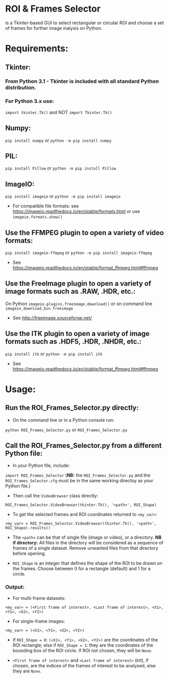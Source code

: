 # ROI & Frames Selector
is a Tkinter-based GUI to select rectangular or circular ROI and choose a set of frames for further image inalysis on Python. 

# Requirements:
## Tkinter:
### From Python 3.1 - Tkinter is included with all standard Python distribution.
### For Python 3.x use:
`import tkinter.Tk()` and NOT `import Tkinter.Tk()`

## Numpy:
`pip install numpy` or `python -m pip install numpy`

## PIL:
`pip install Pillow` or `python -m pip install Pillow`

## ImageIO:
`pip install imageio` or `python -m pip install imageio`
* For compatible file formats: see https://imageio.readthedocs.io/en/stable/formats.html or use `imageio.formats.show()`

## Use the FFMPEG plugin to open a variety of video formats:
`pip install imageio-ffmpeg` or
`python -m pip install imageio-ffmpeg`
* See https://imageio.readthedocs.io/en/stable/format_ffmpeg.html#ffmpeg

## Use the FreeImage plugin to open a variety of image formats such as .RAW, .HDR, etc.:
On Python `imageio.plugins.freeimage.download()` or on command line `imageio_download_bin freeimage`
* See http://freeimage.sourceforge.net/

## Use the ITK plugin to open a variety of image formats such as .HDF5, .HDR, .NHDR, etc.:
`pip install itk` or `python -m pip install itk`
* See https://imageio.readthedocs.io/en/stable/format_ffmpeg.html#ffmpeg

# Usage:
## Run the ROI_Frames_Selector.py directly:
* On the command line or in a Python console run:

`python ROI_Frames_Selector.py` or `ROI_Frames_Selector.py`

## Call the ROI_Frames_Selector.py from a different Python file:
* In your Python file, include:

`import ROI_Frames_Selector` (**NB:** the `ROI_Frames_Selector.py` and the `ROI_Frames_Selector.cfg` must be in the same working directoy as your Python file.)

* Then call the `VideoBrowser` class directly:

`ROI_Frames_Selector.VideoBrowser(tkinter.Tk(), '<path>', ROI_Shape)`

* To get the selected frames and ROI coordinates returned to `<my_var>`:

`<my_var> = ROI_Frames_Selector.VideoBrowser(tkinter.Tk(), '<path>', ROI_Shape).results()`

* The `<path>` can be that of single file (image or video), or a directory. **NB if directory:** All files in the directory will be considered as a sequence of frames of a single dataset. Remove unwanted files from that directory before opening.

* `ROI_Shape` is an integer that defines the shape of the ROI to be drawn on the frames. Choose between 0 for a rectangle (default) and 1 for a circle.

### Output:
* For multi-frame datasets:

`<my_var> = (<First frame of interest>, <Last frame of interest>, <X1>, <Y1>, <X2>, <Y2>)`

* For single-frame images:

`<my_var> = (<X1>, <Y1>, <X2>, <Y2>)`

* If `ROI_Shape = 0`: `(<X1>, <Y1>, <X2>, <Y2>)` are the coordinates of the ROI rectangle; else if `ROI_Shape = 1`: they are the coordinates of the bounding box of the ROI circle. If ROI not chosen, they will be `None`.

* `<First frame of interest>` and `<Last frame of interest>` (int), if chosen, are the indices of the frames of interest to be analysed, else they are `None`.
